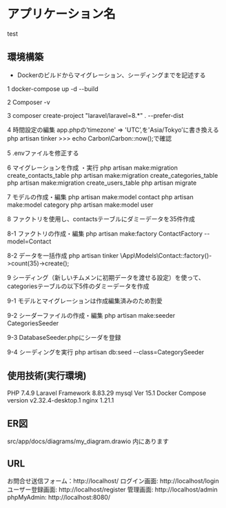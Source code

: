 # アプリケーション名　
test

## 環境構築
- Dockerのビルドからマイグレーション、シーディングまでを記述する

1 docker-compose up -d --build

2 Composer -v

3 composer create-project "laravel/laravel=8.*" . --prefer-dist

4 時間設定の編集 app.phpの'timezone' => 'UTC’,を'Asia/Tokyo’に書き換える
  php artisan tinker >>> echo Carbon\Carbon::now();で確認

5 .envファイルを修正する

6 マイグレーションを作成 ・実行
  php artisan make:migration create_contacts_table
  php artisan make:migration create_categories_table
  php artisan make:migration create_users_table
  php artisan migrate

7 モデルの作成・編集
php artisan make:model contact
php artisan make:model category
php artisan make:model user

8 ファクトリを使用し、contactsテーブルにダミーデータを35件作成

8-1 ファクトリの作成・編集
    php artisan make:factory ContactFactory --model=Contact

8-2 データを一括作成
    php artisan tinker
    \App\Models\Contact::factory()->count(35)->create();

9 シーディング（新しいチムメンに初期データを渡せる設定）を使って、categoriesテーブルの以下5件のダミーデータを作成 　

9-1 モデルとマイグレーションは作成編集済みのため割愛

9-2 シーダーファイルの作成・編集
    php artisan make:seeder CategoriesSeeder

9-3 DatabaseSeeder.phpにシーダを登録

9-4 シーディングを実行
    php artisan db:seed --class=CategorySeeder


## 使用技術(実行環境)
PHP     7.4.9
Laravel Framework 8.83.29
mysql   Ver 15.1
Docker  Compose version v2.32.4-desktop.1
nginx   1.21.1

## ER図
src/app/docs/diagrams/my_diagram.drawio 内にあります
## URL
お問合せ送信フォーム：http://localhost/
ログイン画面: http://localhost/login
ユーザー登録画面: http://localhost/register
管理画面: http://localhost/admin
phpMyAdmin: http://localhost:8080/

